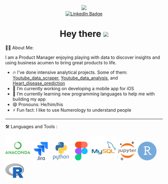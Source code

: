 <div id="header" align="center">
  <img src="https://media.giphy.com/media/M9gbBd9nbDrOTu1Mqx/giphy.gif" width="100"/>
</div>
<div id="badges" align="center">
  <a href="https://www.linkedin.com/in/minhtranmba/">
    <img src="https://img.shields.io/badge/LinkedIn-blue?style=for-the-badge&logo=linkedin&logoColor=white" alt="LinkedIn Badge"/>
  </a>
</div>
<h1 align="center">
  Hey there
  <img src="https://media.giphy.com/media/hvRJCLFzcasrR4ia7z/giphy.gif" width="30px"/>
</h1>

:man_technologist: About Me:<br>

I am a Product Manager enjoying playing with data to discover insights and using business acumen to bring great products to life.
- 🔥 I've done intensive analytical projects. Some of them: [Youtube_data_scraper](https://github.com/minhtranmba/youtube_data_scraper), [Youtube_data_analysis](https://github.com/minhtranmba/youtube_data_analysis), and [Heart_disease_prediction](https://github.com/minhtranmba/heart_disease_model_prediction) 
- 🔭 I’m currently working on developing a mobile app for iOS
- 🌱 I’m currently learning new programming languages to help me with building my app
- 😄 Pronouns: He/him/his
- ⚡ Fun fact: I like to use Numerology to understand people
---
:hammer_and_wrench: Languages and Tools :
<div>
  <img src="https://github.com/devicons/devicon/blob/master/icons/anaconda/anaconda-original-wordmark.svg" width="80"/>
  <img src="https://github.com/devicons/devicon/blob/master/icons/jira/jira-original-wordmark.svg" width="60"/>
  <img src="https://github.com/devicons/devicon/blob/master/icons/python/python-original-wordmark.svg" width="60"/>
  <img src="https://github.com/devicons/devicon/blob/master/icons/figma/figma-original.svg" width="60"/>
  <img src="https://github.com/devicons/devicon/blob/master/icons/mysql/mysql-original-wordmark.svg" width="80"/>
  <img src="https://github.com/devicons/devicon/blob/master/icons/jupyter/jupyter-original-wordmark.svg" width="60"/>
  <img src="https://github.com/devicons/devicon/blob/master/icons/rstudio/rstudio-original.svg" width="60"/>
  <img src="https://github.com/devicons/devicon/blob/master/icons/r/r-original.svg" width="60"/>
</div>
